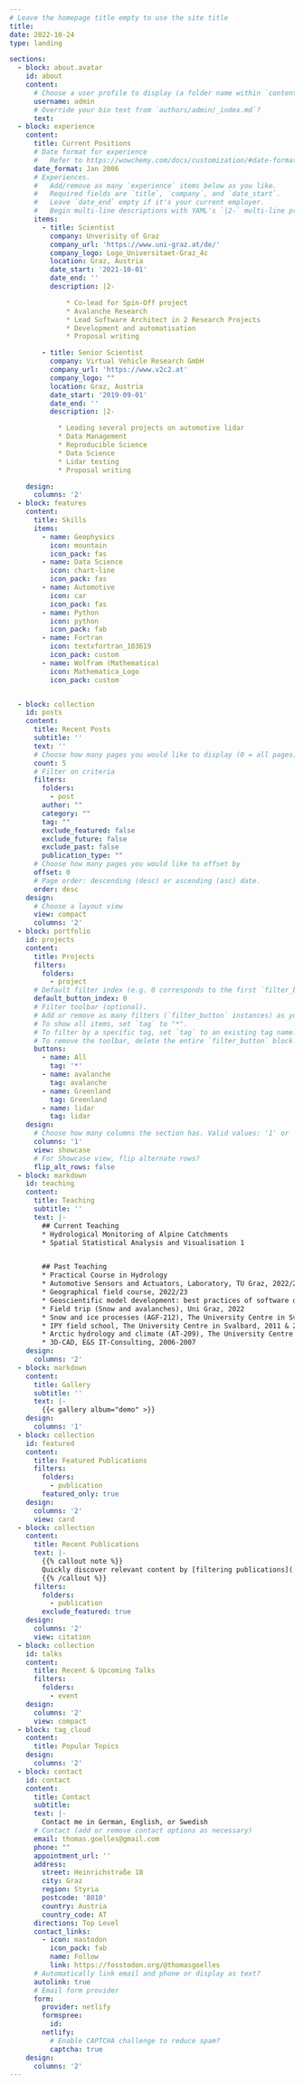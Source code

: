 ```yaml
---
# Leave the homepage title empty to use the site title
title:
date: 2022-10-24
type: landing

sections:
  - block: about.avatar
    id: about
    content:
      # Choose a user profile to display (a folder name within `content/authors/`)
      username: admin
      # Override your bio text from `authors/admin/_index.md`?
      text:
  - block: experience
    content:
      title: Current Positions
      # Date format for experience
      #   Refer to https://wowchemy.com/docs/customization/#date-format
      date_format: Jan 2006
      # Experiences.
      #   Add/remove as many `experience` items below as you like.
      #   Required fields are `title`, `company`, and `date_start`.
      #   Leave `date_end` empty if it's your current employer.
      #   Begin multi-line descriptions with YAML's `|2-` multi-line prefix.
      items:
        - title: Scientist
          company: Unverisity of Graz
          company_url: 'https://www.uni-graz.at/de/'
          company_logo: Logo_Universitaet-Graz_4c
          location: Graz, Austria
          date_start: '2021-10-01'
          date_end: ''
          description: |2-

              * Co-lead for Spin-Off project
              * Avalanche Research
              * Lead Software Architect in 2 Research Projects
              * Development and automatisation
              * Proposal writing

        - title: Senior Scientist
          company: Virtual Vehicle Research GmbH
          company_url: 'https://www.v2c2.at'
          company_logo: ""
          location: Graz, Austria
          date_start: '2019-09-01'
          date_end: ''
          description: |2-

            * Leading several projects on automotive lidar
            * Data Management
            * Reproducible Science
            * Data Science
            * Lidar testing
            * Proposal writing

    design:
      columns: '2'
  - block: features
    content:
      title: Skills
      items:
        - name: Geophysics
          icon: mountain
          icon_pack: fas
        - name: Data Science
          icon: chart-line
          icon_pack: fas
        - name: Automotive
          icon: car
          icon_pack: fas
        - name: Python
          icon: python
          icon_pack: fab
        - name: Fortran
          icon: textxfortran_103619
          icon_pack: custom
        - name: Wolfram (Mathematica)
          icon: Mathematica_Logo
          icon_pack: custom


  - block: collection
    id: posts
    content:
      title: Recent Posts
      subtitle: ''
      text: ''
      # Choose how many pages you would like to display (0 = all pages)
      count: 5
      # Filter on criteria
      filters:
        folders:
          - post
        author: ""
        category: ""
        tag: ""
        exclude_featured: false
        exclude_future: false
        exclude_past: false
        publication_type: ""
      # Choose how many pages you would like to offset by
      offset: 0
      # Page order: descending (desc) or ascending (asc) date.
      order: desc
    design:
      # Choose a layout view
      view: compact
      columns: '2'
  - block: portfolio
    id: projects
    content:
      title: Projects
      filters:
        folders:
          - project
      # Default filter index (e.g. 0 corresponds to the first `filter_button` instance below).
      default_button_index: 0
      # Filter toolbar (optional).
      # Add or remove as many filters (`filter_button` instances) as you like.
      # To show all items, set `tag` to "*".
      # To filter by a specific tag, set `tag` to an existing tag name.
      # To remove the toolbar, delete the entire `filter_button` block.
      buttons:
        - name: All
          tag: '*'
        - name: avalanche
          tag: avalanche
        - name: Greenland
          tag: Greenland
        - name: lidar
          tag: lidar
    design:
      # Choose how many columns the section has. Valid values: '1' or '2'.
      columns: '1'
      view: showcase
      # For Showcase view, flip alternate rows?
      flip_alt_rows: false
  - block: markdown
    id: teaching
    content:
      title: Teaching
      subtitle: ''
      text: |-
        ## Current Teaching
        * Hydrological Monitoring of Alpine Catchments
        * Spatial Statistical Analysis and Visualisation 1


        ## Past Teaching
        * Practical Course in Hydrology
        * Automotive Sensors and Actuators, Laboratory, TU Graz, 2022/23
        * Geographical field course, 2022/23
        * Geoscientific model development: best practices of software development and an introduction to machine learning, Uni Graz, 2021
        * Field trip (Snow and avalanches), Uni Graz, 2022
        * Snow and ice processes (AGF-212), The University Centre in Svalbard, 2010-2014
        * IPY field school, The University Centre in Svalbard, 2011 & 2012
        * Arctic hydrology and climate (AT-209), The University Centre in Svalbard, 2010
        * 3D-CAD, E&S IT-Consulting, 2006-2007
    design:
      columns: '2'
  - block: markdown
    content:
      title: Gallery
      subtitle: ''
      text: |-
        {{< gallery album="demo" >}}
    design:
      columns: '1'
  - block: collection
    id: featured
    content:
      title: Featured Publications
      filters:
        folders:
          - publication
        featured_only: true
    design:
      columns: '2'
      view: card
  - block: collection
    content:
      title: Recent Publications
      text: |-
        {{% callout note %}}
        Quickly discover relevant content by [filtering publications](./publication/).
        {{% /callout %}}
      filters:
        folders:
          - publication
        exclude_featured: true
    design:
      columns: '2'
      view: citation
  - block: collection
    id: talks
    content:
      title: Recent & Upcoming Talks
      filters:
        folders:
          - event
    design:
      columns: '2'
      view: compact
  - block: tag_cloud
    content:
      title: Popular Topics
    design:
      columns: '2'
  - block: contact
    id: contact
    content:
      title: Contact
      subtitle:
      text: |-
        Contact me in German, English, or Swedish
      # Contact (add or remove contact options as necessary)
      email: thomas.goelles@gmail.com
      phone: ""
      appointment_url: ''
      address:
        street: Heinrichstraße 18
        city: Graz
        region: Styria
        postcode: '8010'
        country: Austria
        country_code: AT
      directions: Top Level
      contact_links:
        - icon: mastodon
          icon_pack: fab
          name: Follow
          link: https://fosstodon.org/@thomasgoelles
      # Automatically link email and phone or display as text?
      autolink: true
      # Email form provider
      form:
        provider: netlify
        formspree:
          id:
        netlify:
          # Enable CAPTCHA challenge to reduce spam?
          captcha: true
    design:
      columns: '2'
---
```

